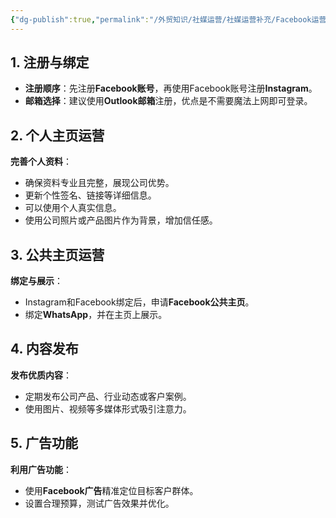 ```yaml
---
{"dg-publish":true,"permalink":"/外贸知识/社媒运营/社媒运营补充/Facebook运营/"}
---
```



## 1. 注册与绑定

- **注册顺序**：先注册**Facebook账号**，再使用Facebook账号注册**Instagram**。
- **邮箱选择**：建议使用**Outlook邮箱**注册，优点是不需要魔法上网即可登录。

## 2. 个人主页运营

**完善个人资料**：
- 确保资料专业且完整，展现公司优势。
- 更新个性签名、链接等详细信息。
- 可以使用个人真实信息。
- 使用公司照片或产品图片作为背景，增加信任感。

## 3. 公共主页运营

**绑定与展示**：
- Instagram和Facebook绑定后，申请**Facebook公共主页**。
- 绑定**WhatsApp**，并在主页上展示。

## 4. 内容发布

**发布优质内容**：
- 定期发布公司产品、行业动态或客户案例。
- 使用图片、视频等多媒体形式吸引注意力。

## 5. 广告功能

**利用广告功能**：
- 使用**Facebook广告**精准定位目标客户群体。
- 设置合理预算，测试广告效果并优化。